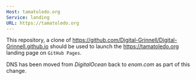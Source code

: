 ```yaml
---
Host: tamatoledo.org
Service: landing
URL: https://tamatoledo.org
---
```


This repository, a clone of https://github.com/Digital-Grinnell/Digital-Grinnell.github.io should be used to launch the https://tamatoledo.org landing page on `GitHub Pages`.

DNS has been moved from _DigitalOcean_ back to _enom.com_ as part of this change.
